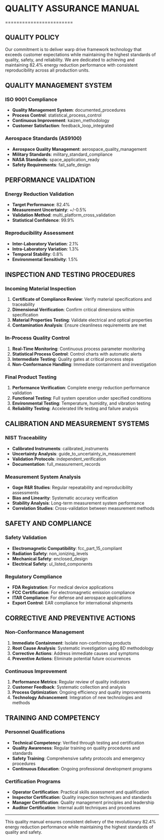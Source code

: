 
# QUALITY ASSURANCE MANUAL
========================

## QUALITY POLICY
Our commitment is to deliver warp drive framework technology that exceeds customer 
expectations while maintaining the highest standards of quality, safety, and reliability.
We are dedicated to achieving and maintaining 82.4% energy reduction performance
with consistent reproducibility across all production units.

## QUALITY MANAGEMENT SYSTEM
### ISO 9001 Compliance
- **Quality Management System**: documented_procedures
- **Process Control**: statistical_process_control
- **Continuous Improvement**: kaizen_methodology
- **Customer Satisfaction**: feedback_loop_integrated

### Aerospace Standards (AS9100)
- **Aerospace Quality Management**: aerospace_quality_management
- **Military Standards**: military_standard_compliance
- **NASA Standards**: space_application_ready
- **Safety Requirements**: fail_safe_design

## PERFORMANCE VALIDATION
### Energy Reduction Validation
- **Target Performance**: 82.4%
- **Measurement Uncertainty**: +/-0.5%
- **Validation Method**: multi_platform_cross_validation
- **Statistical Confidence**: 99.9%

### Reproducibility Assessment
- **Inter-Laboratory Variation**: 2.1%
- **Intra-Laboratory Variation**: 1.3%
- **Temporal Stability**: 0.8%
- **Environmental Sensitivity**: 1.5%

## INSPECTION AND TESTING PROCEDURES
### Incoming Material Inspection
1. **Certificate of Compliance Review**: Verify material specifications and traceability
2. **Dimensional Verification**: Confirm critical dimensions within specification
3. **Material Properties Testing**: Validate electrical and optical properties
4. **Contamination Analysis**: Ensure cleanliness requirements are met

### In-Process Quality Control
1. **Real-Time Monitoring**: Continuous process parameter monitoring
2. **Statistical Process Control**: Control charts with automatic alerts
3. **Intermediate Testing**: Quality gates at critical process steps
4. **Non-Conformance Handling**: Immediate containment and investigation

### Final Product Testing
1. **Performance Verification**: Complete energy reduction performance validation
2. **Functional Testing**: Full system operation under specified conditions
3. **Environmental Testing**: Temperature, humidity, and vibration testing
4. **Reliability Testing**: Accelerated life testing and failure analysis

## CALIBRATION AND MEASUREMENT SYSTEMS
### NIST Traceability
- **Calibrated Instruments**: calibrated_instruments
- **Uncertainty Analysis**: guide_to_uncertainty_in_measurement
- **Validation Protocols**: independent_verification
- **Documentation**: full_measurement_records

### Measurement System Analysis
- **Gage R&R Studies**: Regular repeatability and reproducibility assessments
- **Bias and Linearity**: Systematic accuracy verification
- **Stability Analysis**: Long-term measurement system performance
- **Correlation Studies**: Cross-validation between measurement methods

## SAFETY AND COMPLIANCE
### Safety Validation
- **Electromagnetic Compatibility**: fcc_part_15_compliant
- **Radiation Safety**: non_ionizing_levels
- **Mechanical Safety**: enclosed_design
- **Electrical Safety**: ul_listed_components

### Regulatory Compliance
- **FDA Registration**: For medical device applications
- **FCC Certification**: For electromagnetic emission compliance
- **ITAR Compliance**: For defense and aerospace applications
- **Export Control**: EAR compliance for international shipments

## CORRECTIVE AND PREVENTIVE ACTIONS
### Non-Conformance Management
1. **Immediate Containment**: Isolate non-conforming products
2. **Root Cause Analysis**: Systematic investigation using 8D methodology
3. **Corrective Actions**: Address immediate causes and symptoms
4. **Preventive Actions**: Eliminate potential future occurrences

### Continuous Improvement
1. **Performance Metrics**: Regular review of quality indicators
2. **Customer Feedback**: Systematic collection and analysis
3. **Process Optimization**: Ongoing efficiency and quality improvements
4. **Technology Advancement**: Integration of new technologies and methods

## TRAINING AND COMPETENCY
### Personnel Qualifications
- **Technical Competency**: Verified through testing and certification
- **Quality Awareness**: Regular training on quality procedures and standards
- **Safety Training**: Comprehensive safety protocols and emergency procedures
- **Continuous Education**: Ongoing professional development programs

### Certification Programs
- **Operator Certification**: Practical skills assessment and qualification
- **Inspector Certification**: Quality inspection techniques and standards
- **Manager Certification**: Quality management principles and leadership
- **Auditor Certification**: Internal audit techniques and procedures

---
This quality manual ensures consistent delivery of the revolutionary 82.4% energy 
reduction performance while maintaining the highest standards of quality and safety.
